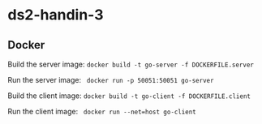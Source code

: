 # ds2-handin-3

## Docker

Build the server image: `` docker build -t go-server -f DOCKERFILE.server ``

Run the server image: `` docker run -p 50051:50051 go-server``


Build the client image: `` docker build -t go-client -f DOCKERFILE.client ``

Run the client image: `` docker run --net=host go-client``
